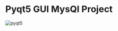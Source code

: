 # Pyqt5 GUI MysQl Project

![pyqt5](https://user-images.githubusercontent.com/57374612/129747620-312f1215-7975-479e-bbc6-4370717b1301.PNG)
